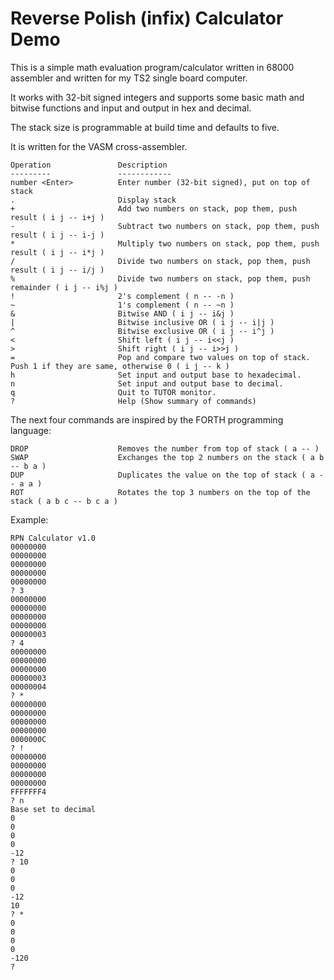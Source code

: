 Reverse Polish (infix) Calculator Demo
======================================

This is a simple math evaluation program/calculator written in 68000
assembler and written for my TS2 single board computer.

It works with 32-bit signed integers and supports some basic math and
bitwise functions and input and output in hex and decimal.

The stack size is programmable at build time and defaults to five.

It is written for the VASM cross-assembler.

    Operation               Description
    ---------               ------------
    number <Enter>          Enter number (32-bit signed), put on top of stack
    .                       Display stack
    +                       Add two numbers on stack, pop them, push result ( i j -- i+j )
    -                       Subtract two numbers on stack, pop them, push result ( i j -- i-j )
    *                       Multiply two numbers on stack, pop them, push result ( i j -- i*j )
    /                       Divide two numbers on stack, pop them, push result ( i j -- i/j )
    %                       Divide two numbers on stack, pop them, push remainder ( i j -- i%j )
    !                       2's complement ( n -- -n )
    ~                       1's complement ( n -- ~n )
    &                       Bitwise AND ( i j -- i&j )
    |                       Bitwise inclusive OR ( i j -- i|j )
    ^                       Bitwise exclusive OR ( i j -- i^j )
    <                       Shift left ( i j -- i<<j )
    >                       Shift right ( i j -- i>>j )
    =                       Pop and compare two values on top of stack. Push 1 if they are same, otherwise 0 ( i j -- k )
    h                       Set input and output base to hexadecimal.
    n                       Set input and output base to decimal.
    q                       Quit to TUTOR monitor.
    ?                       Help (Show summary of commands)

The next four commands are inspired by the FORTH programming language:

    DROP                    Removes the number from top of stack ( a -- )
    SWAP                    Exchanges the top 2 numbers on the stack ( a b -- b a )
    DUP                     Duplicates the value on the top of stack ( a -- a a )
    ROT                     Rotates the top 3 numbers on the top of the stack ( a b c -- b c a )

Example:

    RPN Calculator v1.0
    00000000    
    00000000
    00000000
    00000000
    00000000
    ? 3
    00000000
    00000000
    00000000
    00000000
    00000003
    ? 4
    00000000
    00000000
    00000000
    00000003
    00000004
    ? *
    00000000
    00000000
    00000000
    00000000
    0000000C
    ? !
    00000000
    00000000
    00000000
    00000000
    FFFFFFF4
    ? n
    Base set to decimal
    0
    0
    0
    0
    -12
    ? 10
    0
    0
    0
    -12
    10
    ? *
    0
    0
    0
    0
    -120
    ?
